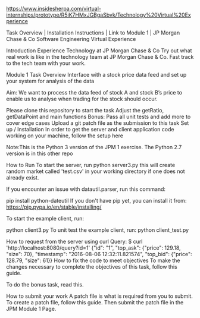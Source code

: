 
https://www.insidesherpa.com/virtual-internships/prototype/R5iK7HMxJGBgaSbvk/Technology%20Virtual%20Experience

Task Overview | Installation Instructions | Link to Module 1 | JP Morgan Chase & Co Software Engineering Virtual Experience

Introduction
Experience Technology at JP Morgan Chase & Co
Try out what real work is like in the technology team at JP Morgan Chase & Co. Fast track to the tech team with your work.

Module 1 Task Overview
Interface with a stock price data feed and set up your system for analysis of the data

Aim: We want to process the data feed of stock A and stock B’s price to enable us to analyse when trading for the stock should occur.

Please clone this repository to start the task
Adjust the getRatio, getDataPoint and main functions
Bonus: Pass all unit tests and add more to cover edge cases
Upload a git patch file as the submission to this task
Set up / Installation
In order to get the server and client application code working on your machine, follow the setup here

Note:This is the Python 3 version of the JPM 1 exercise. The Python 2.7 version is in this other repo

How to Run
To start the server, run
python server3.py
this will create random market called 'test.csv' in your working directory if one does not already exist.

If you encounter an issue with datautil.parser, run this command:

pip install python-dateutil
If you don't have pip yet, you can install it from: https://pip.pypa.io/en/stable/installing/

To start the example client, run:

python client3.py
To unit test the example client, run: python client_test.py

How to request from the server using curl
Query:
$ curl 'http://localhost:8080/query?id=1'
{"id": "1", "top_ask": {"price": 129.18, "size": 70}, "timestamp": "2016-08-06 12:32:11.821574", "top_bid": {"price": 128.79, "size": 61}}
How to fix the code to meet objectives
To make the changes necessary to complete the objectives of this task, follow this guide.

To do the bonus task, read this.

How to submit your work
A patch file is what is required from you to submit. To create a patch file, follow this guide. Then submit the patch file in the JPM Module 1 Page.
